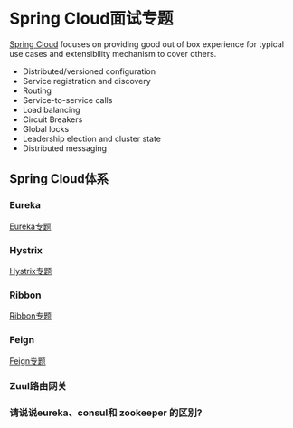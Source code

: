 # Spring Cloud面试专题
[Spring Cloud](https://spring.io/projects/spring-cloud/) focuses on providing good out of box experience for typical use cases and extensibility mechanism to cover others.
* Distributed/versioned configuration
* Service registration and discovery
* Routing
* Service-to-service calls
* Load balancing
* Circuit Breakers
* Global locks
* Leadership election and cluster state
* Distributed messaging

## Spring Cloud体系

### Eureka
[Eureka专题](Eureka.md)

### Hystrix
[Hystrix专题](Hystrix.md)

### Ribbon
[Ribbon专题](Ribbon.md)

### Feign
[Feign专题](Feign.md)

### Zuul路由网关

### 请说说eureka、consul和 zookeeper 的区別?

